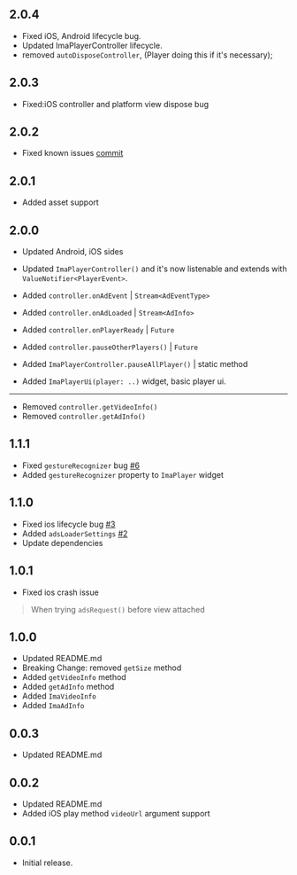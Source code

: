 ## 2.0.4
* Fixed iOS, Android lifecycle bug.
* Updated ImaPlayerController lifecycle.
* removed `autoDisposeController`, (Player doing this if it's necessary);


## 2.0.3
* Fixed:iOS controller and platform view dispose bug

## 2.0.2
* Fixed known issues [commit](https://github.com/GeceGibi/ima_player/commit/bb5fc6a62a569200e7c0c9f2921460ec81a97728)

## 2.0.1
* Added asset support

## 2.0.0
* Updated Android, iOS sides
* Updated `ImaPlayerController()` and it's now listenable and extends with `ValueNotifier<PlayerEvent>`.
* Added `controller.onAdEvent` | `Stream<AdEventType>`
* Added `controller.onAdLoaded` | `Stream<AdInfo>`
* Added `controller.onPlayerReady` | `Future`
* Added `controller.pauseOtherPlayers()` | `Future`
* Added `ImaPlayerController.pauseAllPlayer()` | static method

* Added `ImaPlayerUi(player: ..)` widget, basic player ui.
---

* Removed `controller.getVideoInfo()`
* Removed `controller.getAdInfo()`


## 1.1.1
* Fixed `gestureRecognizer` bug [#6](https://github.com/GeceGibi/ima_player/issues/6)
* Added `gestureRecognizer` property to `ImaPlayer` widget


## 1.1.0
* Fixed ios lifecycle bug [#3](https://github.com/GeceGibi/ima_player/issues/3)
* Added `adsLoaderSettings` [#2](https://github.com/GeceGibi/ima_player/issues/2)
* Update dependencies

## 1.0.1
* Fixed ios crash issue
> When trying `adsRequest()` before view attached


## 1.0.0
* Updated README.md
* Breaking Change: removed `getSize` method
* Added `getVideoInfo` method
* Added `getAdInfo` method
* Added `ImaVideoInfo`
* Added `ImaAdInfo`

## 0.0.3
* Updated README.md

## 0.0.2
* Updated README.md
* Added iOS play method `videoUrl` argument support

## 0.0.1
* Initial release.
